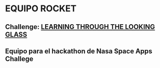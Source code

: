 # EQUIPO ROCKET
## **Challenge:** [LEARNING THROUGH THE LOOKING GLASS](https://2022.spaceappschallenge.org/challenges/2022-challenges/through-the-looking-glass/details)
## Equipo para el hackathon de Nasa Space Apps Challege 

